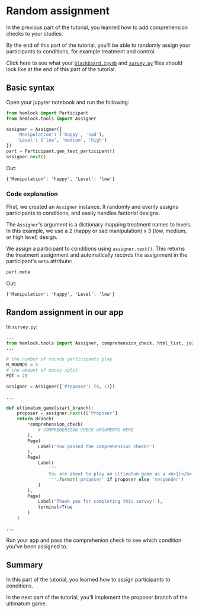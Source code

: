 # Random assignment

In the previous part of the tutorial, you leanred how to add comprehension checks to your studies.

By the end of this part of the tutorial, you'll be able to randomly assign your participants to conditions, for example treatment and control.

Click here to see what your <a href="https://github.com/dsbowen/hemlock-tutorial/blob/v0.8/blackboard.ipynb" target="_blank">`blackboard.ipynb`</a> and <a href="https://github.com/dsbowen/hemlock-tutorial/blob/v0.8/survey.py" target="_blank">`survey.py`</a> files should look like at the end of this part of the tutorial.

## Basic syntax

Open your jupyter notebook and run the following:

```python
from hemlock import Participant
from hemlock.tools import Assigner

assigner = Assigner({
    'Manipulation': ('happy', 'sad'),
    'Level': ('low', 'medium', 'high')
})
part = Participant.gen_test_participant()
assigner.next()
```

Out:

```
{'Manipulation': 'happy', 'Level': 'low'}
```

### Code explanation

FIrst, we created an `Assigner` instance. It randomly and evenly assigns participants to conditions, and easily handles factorial designs. 

The `Assigner`'s argument is a dictionary mapping treatment names to levels. In this example, we use a 2 (happy or sad manipulation) x 3 (low, medium, or high level) design.

We assign a participant to conditions using `assigner.next()`. This returns the treatment assignment and automatically records the assignment in the participant's `meta` attribute:

```python
part.meta
```

Out:

```
{'Manipulation': 'happy', 'Level': 'low'}
```

## Random assignment in our app

In `survey.py`:

```python
...
from hemlock.tools import Assigner, comprehension_check, html_list, join
...

# the number of rounds participants play
N_ROUNDS = 5
# the amount of money split
POT = 20

assigner = Assigner({'Proposer': (0, 1)})

...

def ultimatum_game(start_branch):
    proposer = assigner.next()['Proposer']
    return Branch(
        *comprehension_check(
            # COMPREHENSION CHECK ARGUMENTS HERE
        ),
        Page(
            Label('You passed the comprehension check!')
        ),
        Page(
            Label(
                '''
                You are about to play an ultimatum game as a <b>{}</b>.
                '''.format('proposer' if proposer else 'responder')
            )
        ),
        Page(
            Label('Thank you for completing this survey!'), 
            terminal=True
        )
    )

...
```

Run your app and pass the comprehenion check to see which condition you've been assigned to.

## Summary

In this part of the tutorial, you learned how to assign participants to conditions.

In the next part of the tutorial, you'll implement the proposer branch of the ultimatum game.